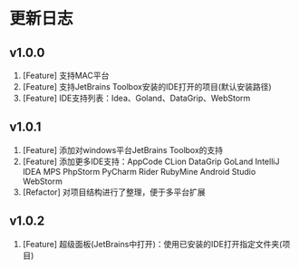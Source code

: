 # 更新日志

## v1.0.0

1. [Feature]   支持MAC平台
2. [Feature]   支持JetBrains Toolbox安装的IDE打开的项目(默认安装路径)
3. [Feature]   IDE支持列表：Idea、Goland、DataGrip、WebStorm

## v1.0.1

1. [Feature]   添加对windows平台JetBrains Toolbox的支持
2. [Feature]   添加更多IDE支持：AppCode CLion DataGrip GoLand IntelliJ IDEA MPS PhpStorm PyCharm Rider RubyMine Android Studio WebStorm
3. [Refactor]  对项目结构进行了整理，便于多平台扩展

## v1.0.2

1. [Feature]   超级面板(JetBrains中打开)：使用已安装的IDE打开指定文件夹(项目)
